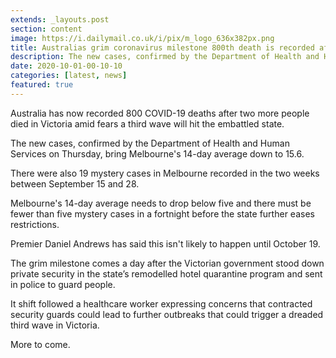 ```yaml
---
extends: _layouts.post
section: content
image: https://i.dailymail.co.uk/i/pix/m_logo_636x382px.png 
title: Australias grim coronavirus milestone 800th death is recorded after two more people die in Victoria 
description: The new cases, confirmed by the Department of Health and Human Services on Thursday, bring Melbournes 14-day average down to 15.6. 
date: 2020-10-01-00-10-10 
categories: [latest, news] 
featured: true 
--- 
```

Australia has now recorded 800 COVID-19 deaths after two more people died in Victoria amid fears a third wave will hit the embattled state.  

The new cases, confirmed by the Department of Health and Human Services on Thursday, bring Melbourne's 14-day average down to 15.6.

There were also 19 mystery cases in Melbourne recorded in the two weeks between September 15 and 28.

Melbourne's 14-day average needs to drop below five and there must be fewer than five mystery cases in a fortnight before the state further eases restrictions.  

Premier Daniel Andrews has said this isn't likely to happen until October 19.

The grim milestone comes a day after the Victorian government stood down private security in the state’s remodelled hotel quarantine program and sent in police to guard people.

It shift followed a healthcare worker expressing concerns that contracted security guards could lead to further outbreaks that could trigger a dreaded third wave in Victoria.

More to come.

